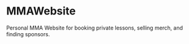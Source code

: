 # MMAWebsite
Personal MMA Website for booking private lessons, selling merch, and finding sponsors.
